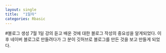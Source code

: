 ```yaml
---
layout: single
title:  "1일차"
categories: Rbasic
---
```


#블로그 생성
7월 1일 강의 듣고 배운 것에 대한 블로그 작성의 중요성을 알게되었다.
이후 네이버 블로그로 만들려다가 그 분이 깃허브로 블로그를 만든 것을 보고 만들게 되었다.
